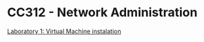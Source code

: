 # CC312 - Network Administration

[Laboratory 1: Virtual Machine instalation](https://github.com/AldoLunaBueno/Curso-CC312-2023_Network-Administration/tree/main/Lab1_VM-instalation)
